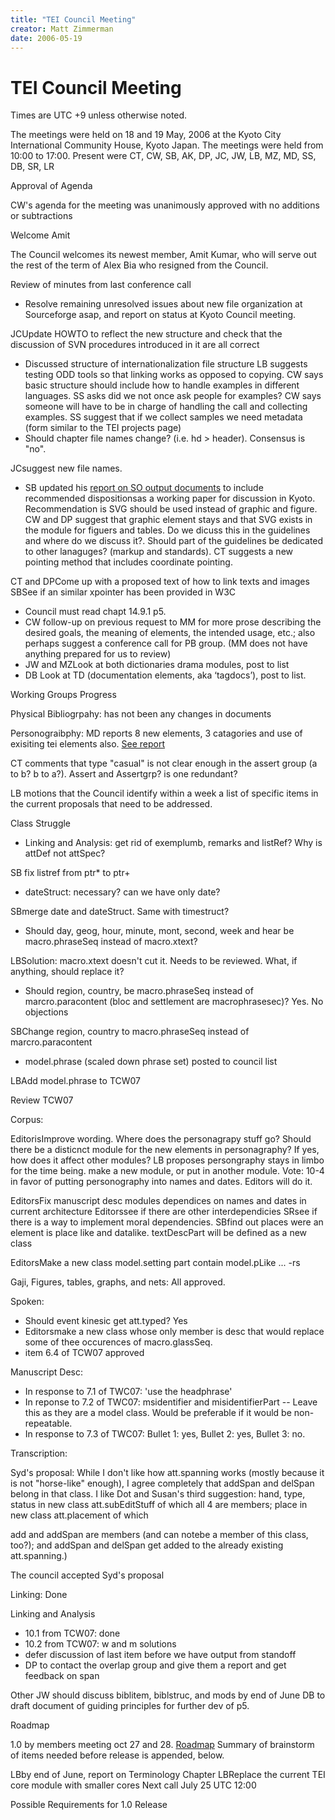 ```yaml
---
title: "TEI Council Meeting"
creator: Matt Zimmerman
date: 2006-05-19
---
```

# TEI Council Meeting





Times are UTC \+9 unless otherwise noted.


The meetings were held on 18 and 19 May, 2006 at the Kyoto City International Community
 House, Kyoto Japan. The meetings were held from 10:00 to 17:00\. Present were CT, CW,
 SB, AK, DP, JC, JW, LB, MZ, MD, SS, DB, SR, LR





 Approval of Agenda
 
 CW's agenda for the meeting was unanimously approved with no additions or subtractions




 Welcome Amit
 
 The Council welcomes its newest member, Amit Kumar, who will serve out the rest of
 the
 term of Alex Bia who resigned from the Council.
 




 Review of minutes from last conference call
 
 
 * Resolve remaining unresolved issues about new file organization at Sourceforge asap,
 and report on status at Kyoto Council meeting.
 
 JCUpdate HOWTO to reflect the new structure and check that the discussion of SVN procedures
 introduced in it are all correct
* Discussed structure of internationalization file structure LB suggests testing ODD tools so that linking works as opposed to copying. CW says basic structure should include how to handle examples in different languages.
 SS asks did we not once ask people for examples?
 CW says someone will have to be in charge of handling the call and collecting examples.
 SS suggest that if we collect samples we need metadata (form similar to
 the TEI projects page)
* Should chapter file names change? (i.e. hd \> header). Consensus is "no".
 
 JCsuggest new file names.
* SB updated his [report on SO output documents](http://www3.iath.virginia.edu/pipermail/tei-council/2005/001163.html) to include recommended dispositionsas a working paper for discussion in Kyoto. Recommendation
 is SVG should be used instead of graphic and figure.
 CW and DP suggest that graphic element stays and that SVG
 exists in the module for figuers and tables.
 Do we dicuss this in the guidelines and where do we discuss it?. Should part of the
 guidelines be dedicated to other lanaguges? (markup and standards).
 CT suggests a new pointing method that includes coordinate pointing.
 
 CT and DPCome up with a proposed text of how to link
 texts and images
SBSee if an similar xpointer has been provided in W3C
* Council must read chapt 14\.9\.1 p5\.
* CW follow\-up on previous request to MM for more prose describing the desired goals,
 the meaning of elements, the intended usage, etc.; also perhaps suggest a conference
 call for PB group. (MM does not have anything prepared for us to review)
* JW and MZLook at both dictionaries drama modules, post to list
* DB Look at TD (documentation elements, aka
 ‘tagdocs’), post to list.




 Working Groups Progress
 
 Physical Bibliogrpahy: has not been any changes in documents


Personograibphy: MD reports 8 new elements, 3 catagories and use of exisiting tei
 elements also.
 [See report](http://www.staff.hum.ku.dk/mjd/persPaper.html)


CT comments that type "casual" is not clear enough in the assert group (a to b? b to
 a?).
 Assert and Assertgrp? is one redundant? 
 
 LB motions that the Council identify within a week a
 list of specific items in the current proposals that need to be addressed.





 Class Struggle
 
 * Linking and Analysis: get rid of exemplumb, remarks and listRef? Why is attDef not
 attSpec?
 
 SB fix listref from ptr\* to ptr\+
* dateStruct: necessary? can we have only date?
 
 SBmerge date and dateStruct.
 Same with timestruct?
* Should day, geog, hour, minute, mont, second, week and hear be macro.phraseSeq instead
 of macro.xtext?
 
 LBSolution: macro.xtext doesn't cut it. Needs to be
 reviewed. What, if anything, should replace it?
* Should region, country, be macro.phraseSeq instead of marcro.paracontent (bloc and
 settlement are macrophrasesec)?
 Yes. No objections
 
 SBChange region, country to macro.phraseSeq instead of marcro.paracontent
* model.phrase (scaled down phrase set) posted to council list
 
 LBAdd model.phrase to TCW07




 Review TCW07
 
 Corpus:
 
 EditorisImprove wording. Where does the personagrapy stuff go?
 Should there be a disticnct module for the new elements in personagraphy? If yes,
 how does
 it affect other modules? LB proposes persongraphy stays in limbo for the time being.
 make a new module, or put in another module.
 Vote: 10\-4 in favor of putting personography into names and dates. Editors will do
 it.
 
 EditorsFix manuscript desc modules dependices on names and dates in current architecture
Editorssee if there are other interdependicies
SRsee if there is a way to implement moral dependencies.
SBfind out places were an element is place like and datalike.
 textDescPart will be defined as a new class
 
 EditorsMake a new class model.setting part contain
 model.pLike ... \-rs 



 Gaji, Figures, tables, graphs, and nets: All approved.


Spoken:
 


* Should event kinesic get att.typed? Yes
* Editorsmake a new class whose only member is desc
 that would replace some of thee occurences of macro.glassSeq.
* item 6\.4 of TCW07 approved


Manuscript Desc:
 


* In response to 7\.1 of TWC07: 'use the headphrase'
* In reponse to 7\.2 of TWC07: msidentifier and misidentifierPart \-\- Leave this as they
 are
 a model class. Would be preferable if it would be non\-repeatable.
* In response to 7\.3 of TWC07: Bullet 1: yes, Bullet 2: yes, Bullet 3: no.


Transcription:



 Syd's proposal: While I don't like how att.spanning works (mostly because it is not
 "horse\-like" enough), I agree completely that 
 addSpan and 
 delSpan belong
 in that class. I like Dot and Susan's third suggestion: hand, type, status in new
 class
 att.subEditStuff of which all 4 are members; place in new class att.placement of which
 
 add and 
 addSpan are members (and can 
 notebe a member of this
 class, too?); and 
 addSpan and 
 delSpan get added to the already existing att.spanning.)


The council accepted Syd's proposal


Linking: Done


Linking and Analysis
 


* 10\.1 from TCW07: done
* 10\.2 from TCW07: w and m solutions
* defer discussion of last item before we have output from standoff
* DP to contact the overlap group and give them a report and get
 feedback on span


Other
JW should discuss biblitem, biblstruc, and mods by end of
 June
DB to draft document of guiding principles for further
 dev of p5\.





 Roadmap
 
  1\.0 by members meeting oct 27 and 28\. [Roadmap](/Council/roadmap.xml)
 Summary of brainstorm of items needed before release is
 appended, below.
 
 LBby end of June, report on Terminology Chapter
LBReplace the current TEI core module with smaller cores
 Next call July 25 UTC 12:00
 





 Possible Requirements for 1\.0 Release
 
 







